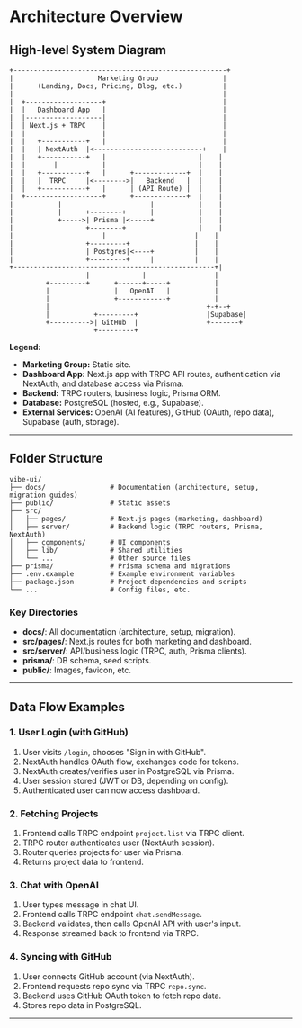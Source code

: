 # Architecture Overview

## High-level System Diagram

```
+-----------------------------------------------------+
|                     Marketing Group                |
|      (Landing, Docs, Pricing, Blog, etc.)          |
|                                                    |
|  +-------------------+                             |
|  |   Dashboard App   |                             |
|  |-------------------|                             |
|  | Next.js + TRPC    |                             |
|  |                   |                             |
|  |   +-----------+   |                             |
|  |   | NextAuth  |<---------------------------+    |
|  |   +-----------+   |                       |    |
|  |       |           |                       |    |
|  |   +-----------+   |      +-------------+  |    |
|  |   |  TRPC     |<-------->|   Backend   |  |    |
|  |   +-----------+   |      | (API Route) |  |    |
|  +-------------------+      +-------------+  |    |
|           |                      |           |    |
|           |      +--------+      |           |    |
|           +----->| Prisma |<-----+           |    |
|                  +--------+                  |    |
|                      |                      |    |
|                  +---------+                |    |
|                  | Postgres|<----+          |    |
|                  +---------+     |          |    |
+--------------------------------------------------+|
                   |             |                 |
         +---------+      +------+-----+           |
         |                |   OpenAI   |           |
         |                +------------+           |
         |                                       +-+--+
         |           +---------+                 |Supabase|
         +---------->| GitHub  |                 +-------+
                     +---------+
```

**Legend:**
- **Marketing Group:** Static site.
- **Dashboard App:** Next.js app with TRPC API routes, authentication via NextAuth, and database access via Prisma.
- **Backend:** TRPC routers, business logic, Prisma ORM.
- **Database:** PostgreSQL (hosted, e.g., Supabase).
- **External Services:** OpenAI (AI features), GitHub (OAuth, repo data), Supabase (auth, storage).

---

## Folder Structure

```
vibe-ui/
├── docs/                # Documentation (architecture, setup, migration guides)
├── public/              # Static assets
├── src/
│   ├── pages/           # Next.js pages (marketing, dashboard)
│   ├── server/          # Backend logic (TRPC routers, Prisma, NextAuth)
│   ├── components/      # UI components
│   ├── lib/             # Shared utilities
│   └── ...              # Other source files
├── prisma/              # Prisma schema and migrations
├── .env.example         # Example environment variables
├── package.json         # Project dependencies and scripts
└── ...                  # Config files, etc.
```

### Key Directories

- **docs/**: All documentation (architecture, setup, migration).
- **src/pages/**: Next.js routes for both marketing and dashboard.
- **src/server/**: API/business logic (TRPC, auth, Prisma clients).
- **prisma/**: DB schema, seed scripts.
- **public/**: Images, favicon, etc.

---

## Data Flow Examples

### 1. User Login (with GitHub)

1. User visits `/login`, chooses "Sign in with GitHub".
2. NextAuth handles OAuth flow, exchanges code for tokens.
3. NextAuth creates/verifies user in PostgreSQL via Prisma.
4. User session stored (JWT or DB, depending on config).
5. Authenticated user can now access dashboard.

### 2. Fetching Projects

1. Frontend calls TRPC endpoint `project.list` via TRPC client.
2. TRPC router authenticates user (NextAuth session).
3. Router queries projects for user via Prisma.
4. Returns project data to frontend.

### 3. Chat with OpenAI

1. User types message in chat UI.
2. Frontend calls TRPC endpoint `chat.sendMessage`.
3. Backend validates, then calls OpenAI API with user's input.
4. Response streamed back to frontend via TRPC.

### 4. Syncing with GitHub

1. User connects GitHub account (via NextAuth).
2. Frontend requests repo sync via TRPC `repo.sync`.
3. Backend uses GitHub OAuth token to fetch repo data.
4. Stores repo data in PostgreSQL.

---